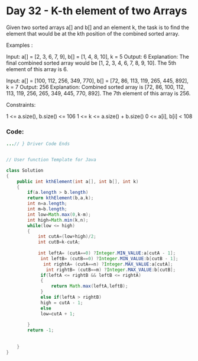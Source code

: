 # Day 32 - K-th element of two Arrays

Given two sorted arrays a[] and b[] and an element k, the task is to find the element that would be at the kth position of the combined sorted array.

Examples :

Input: a[] = [2, 3, 6, 7, 9], b[] = [1, 4, 8, 10], k = 5
Output: 6
Explanation: The final combined sorted array would be [1, 2, 3, 4, 6, 7, 8, 9, 10]. The 5th element of this array is 6.

Input: a[] = [100, 112, 256, 349, 770], b[] = [72, 86, 113, 119, 265, 445, 892], k = 7
Output: 256
Explanation: Combined sorted array is [72, 86, 100, 112, 113, 119, 256, 265, 349, 445, 770, 892]. The 7th element of this array is 256.

Constraints:

1 <= a.size(), b.size() <= 106
1 <= k <= a.size() + b.size()
0 <= a[i], b[i] < 108


### Code:
```java
...// } Driver Code Ends


// User function Template for Java

class Solution 
{
    public int kthElement(int a[], int b[], int k)
    {
        if(a.length > b.length)
        return kthElement(b,a,k);
        int n=a.length;
        int m=b.length;
        int low=Math.max(0,k-m);
        int high=Math.min(k,n);
        while(low <= high)
        {
            int cutA=(low+high)/2;
            int cutB=k-cutA;
            
            int leftA= (cutA==0) ?Integer.MIN_VALUE:a[cutA - 1];
             int leftB= (cutB==0) ?Integer.MIN_VALUE:b[cutB - 1];
              int rightA= (cutA==n) ?Integer.MAX_VALUE:a[cutA];
               int rightB= (cutB==m) ?Integer.MAX_VALUE:b[cutB];
             if(leftA <= rightB && leftB <= rightA)
             {
                 return Math.max(leftA,leftB);
             }
             else if(leftA > rightB)
             high = cutA - 1;
             else
             low=cutA + 1;
            
        }
        return -1;
        
        
    }
}
```